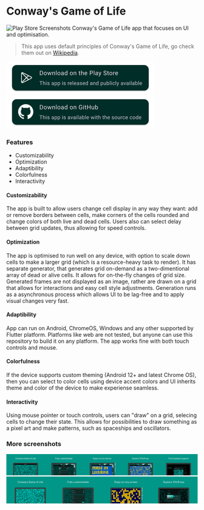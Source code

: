 # Conway's Game of Life
![Play Store Screenshots](assets/bundle_android.jpg)
Conway's Game of Life app that focuses on UI and optimisation.
> This app uses default principles of Conway's Game of Life, go check them out on [Wikipedia](https://en.wikipedia.org/wiki/Conway%27s_Game_of_Life).

[![PlayStore](assets/PlayStoreButton.png)](https://play.google.com/store/apps/details?id=page.puzzak.gol)[![GitHub](assets/GHButton.png)](https://github.com/Puzzaks/gol/releases)
### Features
 - Customizability
 - Optimization
 - Adaptibility
 - Colorfulness
 - Interactivity

#### Customizability
The app is built to allow users change cell display in any way they want: add or remove borders between cells, make corners of the cells rounded and change colors of both live and dead cells. Users also can select delay between grid updates, thus allowing for speed controls.
#### Optimization
The app is optimised to run well on any device, with option to scale down cells to make a larger grid (which is a resource-heavy task to render). It has separate generator, that generates grid on-demand as a two-dimentional array of dead or alive cells. It allows for on-the-fly changes of grid size.
Generated frames are not displayed as an image, rather are drawn on a grid that allows for interactions and easy cell style adjustments. Generation runs as a asynchronous process which allows UI to be lag-free and to apply visual changes very fast.
#### Adaptibility
App can run on Android, ChromeOS, Windows and any other supported by Flutter platform. Platforms like web are not tested, but anyone can use this repository to build it on any platform. The app works fine with both touch controls and mouse.
#### Colorfulness
If the device supports custom theming (Android 12+ and latest Chrome OS), then you can select to color cells using device accent colors and UI inherits theme and color of the device to make experiense seamless.
#### Interactivity
Using mouse pointer or touch controls, users can "draw" on a grid, selecing cells to change their state. This allows for possibilities to draw something as a pixel art and make patterns, such as spaceships and oscillators.
### More screenshots
![Play Store Screenshots](assets/bundle_chrome.jpg)
![Play Store Screenshots](assets/bundle_tablet.jpg)

